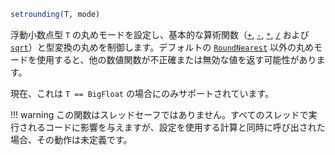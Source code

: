 ```julia
setrounding(T, mode)
```

浮動小数点型 `T` の丸めモードを設定し、基本的な算術関数（[`+`](@ref), [`-`](@ref), [`*`](@ref), [`/`](@ref) および [`sqrt`](@ref)）と型変換の丸めを制御します。デフォルトの [`RoundNearest`](@ref) 以外の丸めモードを使用すると、他の数値関数が不正確または無効な値を返す可能性があります。

現在、これは `T == BigFloat` の場合にのみサポートされています。

!!! warning
    この関数はスレッドセーフではありません。すべてのスレッドで実行されるコードに影響を与えますが、設定を使用する計算と同時に呼び出された場合、その動作は未定義です。

